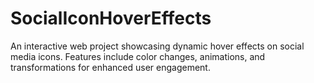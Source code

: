 # SocialIconHoverEffects
An interactive web project showcasing dynamic hover effects on social media icons. Features include color changes, animations, and transformations for enhanced user engagement.
